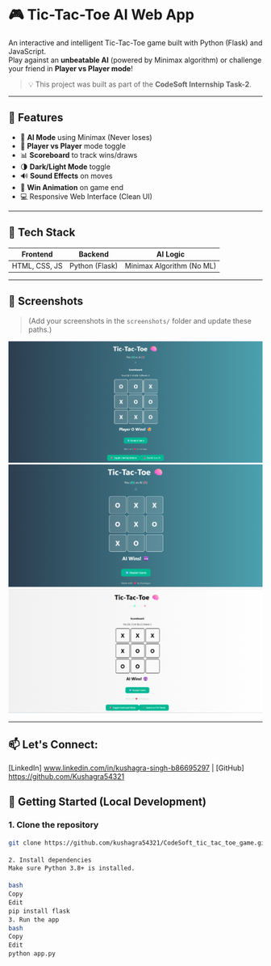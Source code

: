 # 🎮 Tic-Tac-Toe AI Web App

An interactive and intelligent Tic-Tac-Toe game built with Python (Flask) and JavaScript.  
Play against an **unbeatable AI** (powered by Minimax algorithm) or challenge your friend in **Player vs Player mode**!

> 💡 This project was built as part of the **CodeSoft Internship Task-2**.

---

## 🌟 Features

- 🤖 **AI Mode** using Minimax (Never loses)
- 👬 **Player vs Player** mode toggle
- 📊 **Scoreboard** to track wins/draws
- 🌗 **Dark/Light Mode** toggle
- 🔊 **Sound Effects** on moves
- 🎉 **Win Animation** on game end
- 💻 Responsive Web Interface (Clean UI)

---

## 🧰 Tech Stack

| Frontend         | Backend        | AI Logic      |
|------------------|----------------|---------------|
| HTML, CSS, JS     | Python (Flask) | Minimax Algorithm (No ML) |

---

## 📸 Screenshots

> (Add your screenshots in the `screenshots/` folder and update these paths.)

![Screenshot 1](screenshots/player-win.png)
![Screenshot 2](screenshots/ai-win.png)
![Screenshot 3](screenshots/dark-light-mode.png)

---
## 📫 Let's Connect:
[LinkedIn] www.linkedin.com/in/kushagra-singh-b86695297 | [GitHub] https://github.com/Kushagra54321

## 🚀 Getting Started (Local Development)

### 1. Clone the repository
```bash
git clone https://github.com/kushagra54321/CodeSoft_tic_tac_toe_game.git

2. Install dependencies
Make sure Python 3.8+ is installed.

bash
Copy
Edit
pip install flask
3. Run the app
bash
Copy
Edit
python app.py

